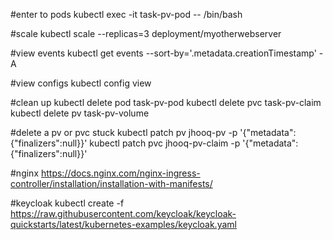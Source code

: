 

#enter to pods
kubectl exec -it task-pv-pod -- /bin/bash

#scale
kubectl scale --replicas=3 deployment/myotherwebserver

#view events
kubectl get events --sort-by='.metadata.creationTimestamp' -A

#view configs
kubectl config view

#clean up
kubectl delete pod task-pv-pod
kubectl delete pvc task-pv-claim
kubectl delete pv task-pv-volume

#delete a pv or pvc stuck
kubectl patch pv jhooq-pv -p '{"metadata":{"finalizers":null}}'
kubectl patch pvc jhooq-pv-claim -p '{"metadata":{"finalizers":null}}'

#nginx
https://docs.nginx.com/nginx-ingress-controller/installation/installation-with-manifests/

#keycloak
kubectl create -f https://raw.githubusercontent.com/keycloak/keycloak-quickstarts/latest/kubernetes-examples/keycloak.yaml